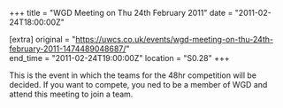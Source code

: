 +++
title = "WGD Meeting on Thu 24th February 2011"
date = "2011-02-24T18:00:00Z"

[extra]
original = "https://uwcs.co.uk/events/wgd-meeting-on-thu-24th-february-2011-1474489048687/"    
end_time = "2011-02-24T19:00:00Z"
location = "S0.28"
+++

This is the event in which the teams for the 48hr competition will be decided. If you want to compete, you ned to be a member of WGD and attend this meeting to join a team.

